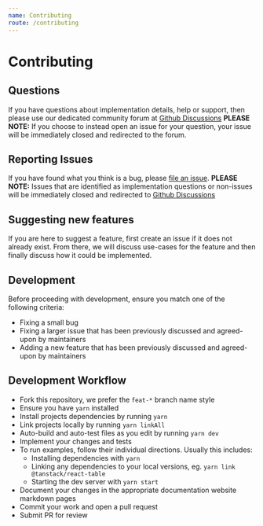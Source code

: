 ```yaml
---
name: Contributing
route: /contributing
---
```


# Contributing

## Questions

If you have questions about implementation details, help or support, then please use our dedicated community forum at [Github Discussions](https://github.com/tanstack/react-table/discussions) **PLEASE NOTE:** If you choose to instead open an issue for your question, your issue will be immediately closed and redirected to the forum.

## Reporting Issues

If you have found what you think is a bug, please [file an issue](https://github.com/tanstack/react-table/issues/new). **PLEASE NOTE:** Issues that are identified as implementation questions or non-issues will be immediately closed and redirected to [Github Discussions](https://github.com/tanstack/react-table/discussions)

## Suggesting new features

If you are here to suggest a feature, first create an issue if it does not already exist. From there, we will discuss use-cases for the feature and then finally discuss how it could be implemented.

## Development

Before proceeding with development, ensure you match one of the following criteria:

- Fixing a small bug
- Fixing a larger issue that has been previously discussed and agreed-upon by maintainers
- Adding a new feature that has been previously discussed and agreed-upon by maintainers

## Development Workflow

- Fork this repository, we prefer the `feat-*` branch name style
- Ensure you have `yarn` installed
- Install projects dependencies by running `yarn`
- Link projects locally by running `yarn linkAll`
- Auto-build and auto-test files as you edit by running `yarn dev`
- Implement your changes and tests
- To run examples, follow their individual directions. Usually this includes:
  - Installing dependencies with `yarn`
  - Linking any dependencies to your local versions, eg. `yarn link @tanstack/react-table`
  - Starting the dev server with `yarn start`
- Document your changes in the appropriate documentation website markdown pages
- Commit your work and open a pull request
- Submit PR for review
